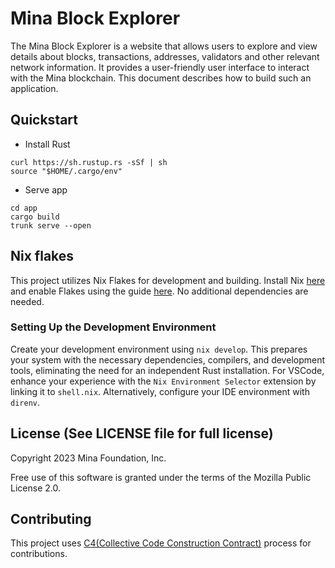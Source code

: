 # Mina Block Explorer

The Mina Block Explorer is a website that allows users to explore and
view details about blocks, transactions, addresses, validators and
other relevant network information. It provides a user-friendly user
interface to interact with the Mina blockchain. This document
describes how to build such an application.

## Quickstart

* Install Rust 
```
curl https://sh.rustup.rs -sSf | sh
source "$HOME/.cargo/env"
```

* Serve app 
```
cd app 
cargo build
trunk serve --open
```

## Nix flakes

This project utilizes Nix Flakes for development and building. Install
Nix [here](https://nixos.org/download.html) and enable Flakes using
the guide [here](https://nixos.wiki/wiki/Flakes). No additional
dependencies are needed.

### Setting Up the Development Environment

Create your development environment using `nix develop`. This prepares
your system with the necessary dependencies, compilers, and
development tools, eliminating the need for an independent Rust
installation. For VSCode, enhance your experience with the `Nix
Environment Selector` extension by linking it to
`shell.nix`. Alternatively, configure your IDE environment with
`direnv`.

## License (See LICENSE file for full license)

Copyright 2023 Mina Foundation, Inc.

Free use of this software is granted under the terms of the Mozilla
Public License 2.0.

## Contributing

This project uses [C4(Collective Code Construction
Contract)](https://rfc.zeromq.org/spec/42/) process for contributions.
